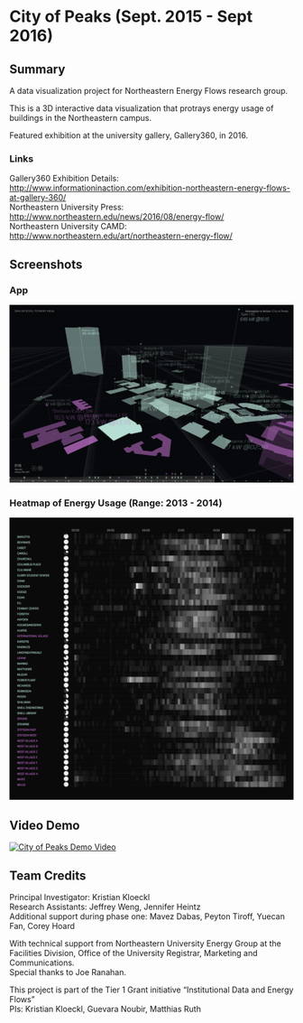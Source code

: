 # City of Peaks (Sept. 2015 - Sept 2016)

## Summary
A data visualization project for Northeastern Energy Flows research group.

This is a 3D interactive data visualization that protrays energy usage of buildings in the Northeastern campus.

Featured exhibition at the university gallery, Gallery360, in 2016.


### Links
Gallery360 Exhibition Details: http://www.informationinaction.com/exhibition-northeastern-energy-flows-at-gallery-360/<br />
Northeastern University Press: http://www.northeastern.edu/news/2016/08/energy-flow/<br />
Northeastern University CAMD: http://www.northeastern.edu/art/northeastern-energy-flow/

## Screenshots

### App
<img src="https://raw.githubusercontent.com/BeanRider/CityOfPeaks/master/screenshots/app-1.png" />

### Heatmap of Energy Usage (Range: 2013 - 2014)
<img src="https://raw.githubusercontent.com/BeanRider/CityOfPeaks/master/screenshots/peaks-plot.png" />


### 

## Video Demo
[![City of Peaks Demo Video](https://img.youtube.com/vi/O27mHm7zIr4/0.jpg)](https://www.youtube.com/watch?v=O27mHm7zIr4)

## Team Credits
Principal Investigator: Kristian Kloeckl<br />
Research Assistants: Jeffrey Weng, Jennifer Heintz<br />
Additional support during phase one: Mavez Dabas, Peyton Tiroff, Yuecan Fan, Corey Hoard<br />

With technical support from Northeastern University Energy Group at the Facilities Division, Office of the University Registrar, Marketing and Communications.<br />
Special thanks to Joe Ranahan.

This project is part of the Tier 1 Grant initiative “Institutional Data and Energy Flows”<br />
PIs: Kristian Kloeckl, Guevara Noubir, Matthias Ruth
